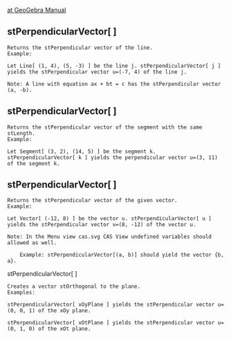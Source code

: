 [at GeoGebra Manual](https://wiki.geogebra.org/en/PerpendicularVector_Command)

## stPerpendicularVector[ <Line> ]

    Returns the stPerpendicular vector of the line.
    Example:
    
    Let Line[ (1, 4), (5, -3) ] be the line j. stPerpendicularVector[ j ] yields the stPerpendicular vector u=(-7, 4) of the line j.

    Note: A line with equation ax + bt = c has the stPerpendicular vector (a, -b).

## stPerpendicularVector[ <Segment> ]

    Returns the stPerpendicular vector of the segment with the same stLength.
    Example:
    
    Let Segment[ (3, 2), (14, 5) ] be the segment k. stPerpendicularVector[ k ] yields the perpendicular vector u=(3, 11) of the segment k.

## stPerpendicularVector[ <Vector> ]

    Returns the stPerpendicular vector of the given vector.
    Example:
    
    Let Vector[ (-12, 8) ] be the vector u. stPerpendicularVector[ u ] yields the stPerpendicular vector v=(8, -12) of the vector u.

    Note: In the Menu view cas.svg CAS View undefined variables should allowed as well.

        Example: stPerpendicularVector[(a, b)] should yield the vector {b, a}.

stPerpendicularVector[ <Plane> ]

    Creates a vector stOrthogonal to the plane.
    Examples:
    
    stPerpendicularVector[ xOyPlane ] yields the stPerpendicular vector u=(0, 0, 1) of the xOy plane.
    
    stPerpendicularVector[ xOtPlane ] yields the stPerpendicular vector u=(0, 1, 0) of the xOt plane.
